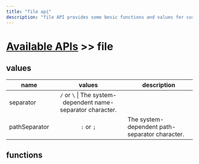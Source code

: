 ```yaml
---
title: "file api"
description: "file API provides some besic functions and values for current os."
---
```


# [Available APIs](../) >> file

## values

| name          |                            values                            | description                                    |
| ------------- | :----------------------------------------------------------: | ---------------------------------------------- |
| separator     | `/` or `\` \| The system-dependent name-separator character. |                                                |
| pathSeparator |                          `:` or `;`                          | The system-dependent path-separator character. |

## functions
